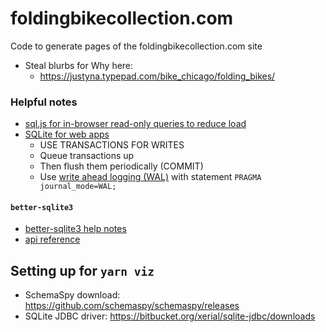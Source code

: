# foldingbikecollection.com
Code to generate pages of the foldingbikecollection.com site

- Steal blurbs for Why here:
    - https://justyna.typepad.com/bike_chicago/folding_bikes/

### Helpful notes
- [sql.js for in-browser read-only queries to reduce load](https://github.com/sql-js/sql.js)
- [SQLite for web apps](https://stackoverflow.com/a/62220/7216921)
    - USE TRANSACTIONS FOR WRITES
    - Queue transactions up
    - Then flush them periodically (COMMIT)
    - Use [write ahead logging (WAL)](https://www.sqlite.org/wal.html) with statement `PRAGMA journal_mode=WAL;`

#### `better-sqlite3`
- [better-sqlite3 help notes](https://github.com/JoshuaWise/better-sqlite3/issues/125)
- [api reference](https://github.com/JoshuaWise/better-sqlite3/blob/master/docs/api.md)

## Setting up for `yarn viz`
- SchemaSpy download: https://github.com/schemaspy/schemaspy/releases
- SQLite JDBC driver: https://bitbucket.org/xerial/sqlite-jdbc/downloads
